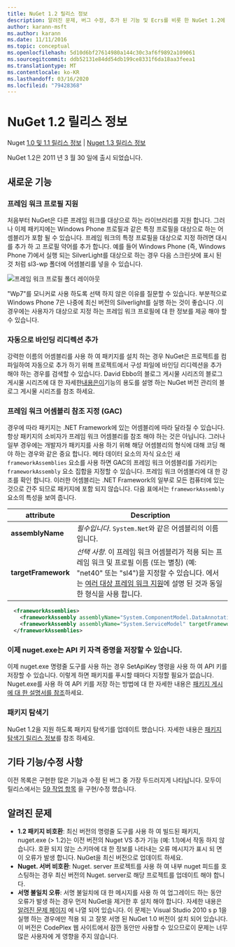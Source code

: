 ```yaml
---
title: NuGet 1.2 릴리스 정보
description: 알려진 문제, 버그 수정, 추가 된 기능 및 Ecrs를 비롯 한 NuGet 1.2에 대 한 릴리스 정보입니다.
author: karann-msft
ms.author: karann
ms.date: 11/11/2016
ms.topic: conceptual
ms.openlocfilehash: 5d10d6bf27614980a144c30c3af6f9892a109061
ms.sourcegitcommit: ddb52131e84dd54db199ce8331f6da18aa3feea1
ms.translationtype: MT
ms.contentlocale: ko-KR
ms.lasthandoff: 03/16/2020
ms.locfileid: "79428368"
---
```

# <a name="nuget-12-release-notes"></a>NuGet 1.2 릴리스 정보

Nuget [1.0 및 1.1 릴리스 정보](../release-notes/nuget-1.1.md) | [Nuget 1.3 릴리스 정보](../release-notes/nuget-1.3.md)

NuGet 1.2은 2011 년 3 월 30 일에 출시 되었습니다.

## <a name="new-features"></a>새로운 기능

### <a name="framework-profile-support"></a>프레임 워크 프로필 지원

처음부터 NuGet은 다른 프레임 워크를 대상으로 하는 라이브러리를 지원 합니다. 그러나 이제 패키지에는 Windows Phone 프로필과 같은 특정 프로필을 대상으로 하는 어셈블리가 포함 될 수 있습니다. 프레임 워크의 특정 프로필을 대상으로 지정 하려면 대시를 추가 하 고 프로필 약어를 추가 합니다. 예를 들어 Windows Phone (즉, Windows Phone 7)에서 실행 되는 SilverLight를 대상으로 하는 경우 다음 스크린샷에 표시 된 것 처럼 sl3-wp 폴더에 어셈블리를 넣을 수 있습니다.

![프레임 워크 프로필 폴더 레이아웃](./media/framework-profile-support.png)

"Wp7"를 모니커로 사용 하도록 선택 하지 않은 이유를 질문할 수 있습니다. 부분적으로 Windows Phone 7은 나중에 최신 버전의 Silverlight를 실행 하는 것이 좋습니다 .이 경우에는 사용자가 대상으로 지정 하는 프레임 워크 프로필에 대 한 정보를 제공 해야 할 수 있습니다.

### <a name="automatically-add-binding-redirects"></a>자동으로 바인딩 리디렉션 추가

강력한 이름의 어셈블리를 사용 하 여 패키지를 설치 하는 경우 NuGet은 프로젝트를 컴파일하여 자동으로 추가 하기 위해 프로젝트에서 구성 파일에 바인딩 리디렉션을 추가 해야 하는 경우를 검색할 수 있습니다. David Ebbo의 블로그 게시물 시리즈의 블로그 게시물 시리즈에 대 한 자세한[내용은이](http://blog.davidebbo.com/2011/01/nuget-versioning-part-3-unification-via.html)기능의 용도를 설명 하는 NuGet 버전 관리의 블로그 게시물 시리즈를 참조 하세요.

<a name="framework-assembly-refs"></a>

### <a name="specifying-framework-assembly-references-gac"></a>프레임 워크 어셈블리 참조 지정 (GAC)

경우에 따라 패키지는 .NET Framework에 있는 어셈블리에 따라 달라질 수 있습니다. 항상 패키지의 소비자가 프레임 워크 어셈블리를 참조 해야 하는 것은 아닙니다. 그러나 일부 경우에는 개발자가 패키지를 사용 하기 위해 해당 어셈블리의 형식에 대해 코딩 해야 하는 경우와 같은 중요 합니다. 메타 데이터 요소의 자식 요소인 새 `frameworkAssemblies` 요소를 사용 하면 GAC의 프레임 워크 어셈블리를 가리키는 `frameworkAssembly` 요소 집합을 지정할 수 있습니다. 프레임 워크 어셈블리에 대 한 강조를 확인 합니다.
이러한 어셈블리는 .NET Framework의 일부로 모든 컴퓨터에 있는 것으로 간주 되므로 패키지에 포함 되지 않습니다. 다음 표에서는 `frameworkAssembly` 요소의 특성을 보여 줍니다.


|attribute |Description|
|----------------|-----------|
|**assemblyName**|*필수입니다*. `System.Net`와 같은 어셈블리의 이름입니다.|
|**targetFramework**|*선택 사항*. 이 프레임 워크 어셈블리가 적용 되는 프레임 워크 및 프로필 이름 (또는 별칭) (예: "net40" 또는 "sl4")을 지정할 수 있습니다. 에서는 [여러 대상 프레임 워크 지원](../create-packages/supporting-multiple-target-frameworks.md)에 설명 된 것과 동일한 형식을 사용 합니다.|

```xml
  <frameworkAssemblies>
    <frameworkAssembly assemblyName="System.ComponentModel.DataAnnotations" targetFramework="net40" />
    <frameworkAssembly assemblyName="System.ServiceModel" targetFramework="net40" />
  </frameworkAssemblies>
```

### <a name="nugetexe-now-is-able-to-store-api-key-credentials"></a>이제 nuget.exe는 API 키 자격 증명을 저장할 수 있습니다.

이제 nuget.exe 명령줄 도구를 사용 하는 경우 SetApiKey 명령을 사용 하 여 API 키를 저장할 수 있습니다. 이렇게 하면 패키지를 푸시할 때마다 지정할 필요가 없습니다. Nuget.exe를 사용 하 여 API 키를 저장 하는 방법에 대 한 자세한 내용은 [패키지 게시에 대 한 설명서를 참조](../nuget-org/publish-a-package.md)하세요.

### <a name="package-explorer"></a>패키지 탐색기
NuGet 1.2을 지원 하도록 패키지 탐색기를 업데이트 했습니다. 자세한 내용은 [패키지 탐색기 릴리스 정보](http://nuget.codeplex.com/wikipage?title=New%20features%20in%20NuGet%20Package%20Explorer%201.0)를 참조 하세요.

## <a name="other-featuresfixes"></a>기타 기능/수정 사항

이전 목록은 구현한 많은 기능과 수정 된 버그 중 가장 두드러지게 나타납니다. 모두이 릴리스에서는 [59 작업 항목](http://nuget.codeplex.com/workitem/list/advanced?keyword=&status=All&type=All&priority=All&release=NuGet%201.2&assignedTo=All&component=All&sortField=Votes&sortDirection=Descending&page=0) 을 구현/수정 했습니다.

## <a name="known-issues"></a>알려진 문제

* **1.2 패키지 비호환**: 최신 버전의 명령줄 도구를 사용 하 여 빌드된 패키지, nuget.exe (> 1.2)는 이전 버전의 Nuget VS 추가 기능 (예: 1.1)에서 작동 하지 않습니다. 호환 되지 않는 스키마에 대 한 정보를 나타내는 오류 메시지가 표시 되 면이 오류가 발생 합니다. NuGet을 최신 버전으로 업데이트 하세요.
* **Nuget. 서버 비호환**: Nuget. server 프로젝트를 사용 하 여 내부 nuget 피드를 호스팅하는 경우 최신 버전의 Nuget. server로 해당 프로젝트를 업데이트 해야 합니다.
* **서명 불일치 오류**: 서명 불일치에 대 한 메시지를 사용 하 여 업그레이드 하는 동안 오류가 발생 하는 경우 먼저 NuGet을 제거한 후 설치 해야 합니다. 자세한 내용은 [알려진 문제 페이지](../release-notes/known-issues.md) 에 나열 되어 있습니다. 이 문제는 Visual Studio 2010 s p 1을 실행 하는 경우에만 적용 되 고 잘못 서명 된 NuGet 1.0 버전이 설치 되어 있습니다. 이 버전은 CodePlex 웹 사이트에서 잠깐 동안만 사용할 수 있으므로이 문제는 너무 많은 사용자에 게 영향을 주지 않습니다.